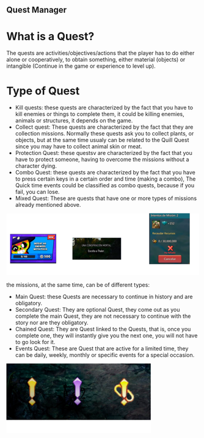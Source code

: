 ## Quest Manager

# What is a Quest?
The quests are activities/objectives/actions that the player has to do either alone or cooperatively, to obtain something, either material (objects) or intangible (Continue in the game or experience to level up).

# Type of Quest
* Kill quests: these quests are characterized by the fact that you have to kill enemies or things to complete them, it could be killing enemies, animals or structures, it depends on the game.
* Collect quest: These quests are characterized by the fact that they are collection missions. Normally these quests ask you to collect plants, or objects, but at the same time  usualy can be related to the Quill Quest since you may have to collect animal skin or meat.
* Protection Quest: these questsv are characterized by the fact that you have to protect someone, having to overcome the missions without a character dying.
* Combo Quest: these quests are characterized by the fact that you have to press certain keys in a certain order and time (making a combo), The Quick time events could be classified as combo quests, because if you fail, you can lose. 
* Mixed Quest: These are quests that have one or more types of missions already mentioned above.

![Different Quests Types](https://github.com/rayolop20/Quest_Manager/blob/main/Page_images/Quest_images.png)

the missions, at the same time, can be of different types:
* Main Quest: these Quests are necessary to continue in history and are obligatory.
* Secondary Quest: They are optional Quest, they come out as you complete the main Quest, they are not necessary to continue with the story nor are they obligatory.
* Chained Quest: They are Quest linked to the Quests, that is, once you complete one, they will instantly give you the next one, you will not have to go look for it.
* Events Quest: These are Quest that are active for a limited time, they can be daily, weekly, monthly or specific events for a special occasion.

![Different Quests](https://github.com/rayolop20/Quest_Manager/blob/main/Page_images/Quest_types.png)

